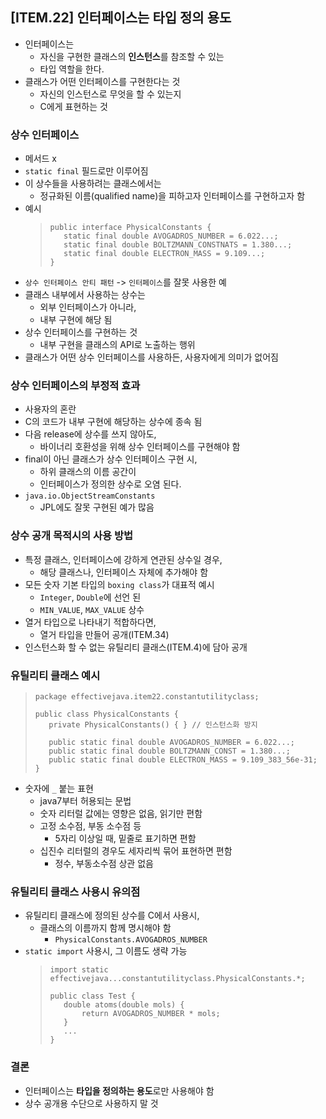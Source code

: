 ## [ITEM.22] 인터페이스는 타입 정의 용도
- 인터페이스는
    - 자신을 구현한 클래스의 **인스턴스**를 참조할 수 있는
    - 타입 역할을 한다.
- 클래스가 어떤 인터페이스를 구현한다는 것
    - 자신의 인스턴스로 무엇을 할 수 있는지
    - C에게 표현하는 것

### 상수 인터페이스
- 메서드 x
- `static final` 필드로만 이루어짐 
- 이 상수들을 사용하려는 클래스에서는
    - 정규화된 이름(qualified name)을 피하고자 인터페이스를 구현하고자 함
- 예시
    >```
    >public interface PhysicalConstants {
    >    static final double AVOGADROS_NUMBER = 6.022...;
    >    static final double BOLTZMANN_CONSTNATS = 1.380...;
    >    static final double ELECTRON_MASS = 9.109...;
    >}
    >```
- `상수 인터페이스 안티 패턴` -> `인터페이스`를 잘못 사용한 예
- 클래스 내부에서 사용하는 상수는
    - 외부 인터페이스가 아니라,
    - 내부 구현에 해당 됨
- 상수 인터페이스를 구현하는 것
    - 내부 구현을 클래스의 API로 노출하는 행위
- 클래스가 어떤 상수 인터페이스를 사용하든, 사용자에게 의미가 없어짐

### 상수 인터페이스의 부정적 효과
- 사용자의 혼란
- C의 코드가 내부 구현에 해당하는 상수에 종속 됨
- 다음 release에 상수를 쓰지 않아도,
    - 바이너리 호환성을 위해 상수 인터페이스를 구현해야 함
- final이 아닌 클래스가 상수 인터페이스 구현 시,
    - 하위 클래스의 이름 공간이
    - 인터페이스가 정의한 상수로 오염 된다.
- `java.io.ObjectStreamConstants`
    - JPL에도 잘못 구현된 예가 많음

### 상수 공개 목적시의 사용 방법
- 특정 클래스, 인터페이스에 강하게 연관된 상수일 경우,
    - 해당 클래스나, 인터페이스 자체에 추가해야 함
- 모든 숫자 기본 타입의 `boxing class`가 대표적 예시
    - `Integer`, `Double`에 선언 된
    - `MIN_VALUE`, `MAX_VALUE` 상수
- 열거 타입으로 나타내기 적합하다면,
    - 열거 타입을 만들어 공개(ITEM.34)
- 인스턴스화 할 수 없는 유틸리티 클래스(ITEM.4)에 담아 공개

### 유틸리티 클래스 예시
>```
>package effectivejava.item22.constantutilityclass;
>
>public class PhysicalConstants {
>    private PhysicalConstants() { } // 인스턴스화 방지
>
>    public static final double AVOGADROS_NUMBER = 6.022...;
>    public static final double BOLTZMANN_CONST = 1.380...;
>    public static final double ELECTRON_MASS = 9.109_383_56e-31;
>}
>```
- 숫자에 `_` 붙는 표현
    - java7부터 허용되는 문법
    - 숫자 리터럴 값에는 영향은 없음, 읽기만 편함
    - 고정 소수점, 부동 소수점 등
        - 5자리 이상일 때, 밑줄로 표기하면 편함
    - 십진수 리터럴의 경우도 세자리씩 묶어 표현하면 편함
        - 정수, 부동소수점 상관 없음

### 유틸리티 클래스 사용시 유의점
- 유틸리티 클래스에 정의된 상수를 C에서 사용시,
    - 클래스의 이름까지 함께 명시해야 함
        - `PhysicalConstants.AVOGADROS_NUMBER`
- `static import` 사용시, 그 이름도 생략 가능
    >```
    >import static effectivejava...constantutilityclass.PhysicalConstants.*;
    >
    >public class Test {
    >    double atoms(double mols) {
    >        return AVOGADROS_NUMBER * mols;
    >    }
    >    ...
    >}
    >```

### 결론
- 인터페이스는 **타입을 정의하는 용도**로만 사용해야 함
- 상수 공개용 수단으로 사용하지 말 것